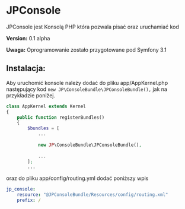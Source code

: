 JPConsole
=========

JPConsole jest Konsolą PHP która pozwala pisać oraz uruchamiać kod

**Version:** 0.1 alpha

**Uwaga:** Oprogramowanie zostało przygotowane pod Symfony 3.1

Instalacja:
-----------

Aby uruchomić konsole należy dodać do pliku app/AppKernel.php  następujący kod ```new JP\ConsoleBundle\JPConsoleBundle(),``` jak na przykładzie poniżej.

```php
class AppKernel extends Kernel
{
    public function registerBundles()
    {
        $bundles = [
            ...
            
            new JP\ConsoleBundle\JPConsoleBundle(),
            
            ...
        ];
        ...
```

oraz do pliku app/config/routing.yml dodać poniższy wpis

```yml
jp_console:
    resource: "@JPConsoleBundle/Resources/config/routing.xml"
    prefix: /
    
```
